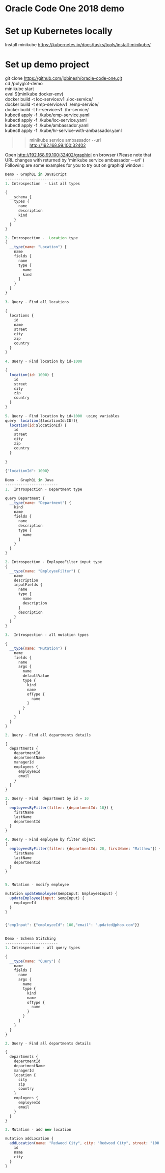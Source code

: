 # Oracle Code One 2018 demo  
# Set up Kubernetes locally  
Install minikube https://kubernetes.io/docs/tasks/tools/install-minikube/  
# Set up demo project 
git clone https://github.com/jobinesh/oracle-code-one.git  
cd  <oracle-code-one>/polyglot-demo  
minikube start   
eval $(minikube docker-env)  
docker build -t loc-service:v1 ./loc-service/   
docker build -t emp-service:v1 ./emp-service/  
docker build -t hr-service:v1 ./hr-service/  
kubectl apply -f ./kube/emp-service.yaml  
kubectl apply -f ./kube/loc-service.yaml  
kubectl apply -f ./kube/ambassador.yaml  
kubectl apply -f ./kube/hr-service-with-ambassador.yaml  

>>minikube service ambassador --url  
>>http://192.168.99.100:32402  

Open http://192.168.99.100:32402/graphiql  on browser (Please note that  URL changes with returned by 'minikube service ambassador --url' )  
Following are some examples for you to try out on graphiql window :  
```javascript
Demo - GraphQL in JavaScript  
----------------------------  
1. Introspection  - List all types  

{  
  __schema {  
    types {  
      name  
      description  
      kind  
    }  
  }  
}  

2. Introspection -  Location type  
{  
  __type(name: "Location") {  
    name  
    fields {  
      name  
      type {  
        name  
        kind  
      }  
    }  
  }  
}  
  
3. Query - Find all locations   
  
{  
  locations {  
    id  
    name  
    street  
    city   
    zip  
    country  
  }  
}  
  
4. Query - Find location by id=1000   

{  
  location(id: 1000) {  
    id  
    street  
    city  
    zip  
    country  
  }  
}   
  
5. Query - Find location by id=1000  using variables  
query  location($locationId:ID!){  
  location(id:$locationId) {  
    id  
    street  
    city  
    zip  
    country  
  }  
  
}  
    
{"locationId": 1000}  
  
Demo - GraphQL in Java  
------------------------  
1.  Introspection - Department type  

query Department {  
  __type(name: "Department") {  
    kind  
    name  
    fields {  
      name  
      description  
      type {  
        name  
      }  
    }  
  }  
}  

2. Introspection - EmployeeFilter input type 
{
  __type(name: "EmployeeFilter") {
    name
    description
    inputFields {
      name
      type {
        name
        description
      }
      description
    }
  }
}  

3.  Introspection - all mutation types 

{
  __type(name: "Mutation") {
    name
    fields {
      name
      args {
        name
        defaultValue
        type {
          kind
          name
          ofType {
            name
          }
        }
      }
    }
  }
}  

2. Query - Find all departments details  

{
  departments {
    departmentId
    departmentName
    managerId
    employees {
      employeeId
      email
    }
  }
}    

3. Query - Find  department by id = 10 
{
  employeesByFilter(filter: {departmentId: 10}) {
    firstName
    lastName
    departmentId
  }
}

4. Query - Find employee by filter object 
{
  employeesByFilter(filter: {departmentId: 20, firstName: "Matthew"}) {
    firstName
    lastName
    departmentId
  }
}  


5. Mutation - modify employee

mutation updateEmployee($empInput: EmployeeInput) {
  updateEmployee(input: $empInput) {
    employeeId
  }
}  


{"empInput": {"employeeId": 100,"email": "updated@phoo.com"}}  

 
Demo - Schema Stitching
------------------------
1. Introspection - all query types  

{
  __type(name: "Query") {
    name
    fields {
      name
      args {
        name
        type {
          kind
          name
          ofType {
            name
          }
        }
      }
    }
  }
}  

2. Query - Find all departments details  

{
  departments {
    departmentId
    departmentName
    managerId
    location {
      city
      zip
      country
    }
    employees {
      employeeId
      email
    }
  }
} 

3. Mutation - add new location  

mutation addLocation {
  addLocation(name: "Redwood City", city: "Redwood City", street: "100 Oracle Pkwy", zip: "94065", state: "CA", country: "US") {
    id
    name
    city
  }
}  
```
